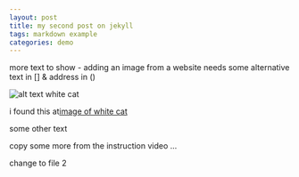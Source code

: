 ```yaml
---
layout: post
title: my second post on jekyll
tags: markdown example
categories: demo
---
```


more text to show - adding an image from a website needs some alternative text in [] & address in ()


![alt text white cat](https://upload.wikimedia.org/wikipedia/commons/thumb/b/b1/VAN_CAT.png/480px-VAN_CAT.png)

i found this at[image of white cat](https://commons.wikimedia.org/wiki/File:VAN_CAT.png)

some other text

copy some more from the instruction video ...

change to file 2  

